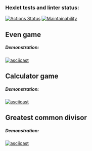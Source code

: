 ### Hexlet tests and linter status:
[![Actions Status](https://github.com/radalana/java-project-61/actions/workflows/hexlet-check.yml/badge.svg)](https://github.com/radalana/java-project-61/actions) [![Maintainability](https://api.codeclimate.com/v1/badges/79077ceef4d03c39313b/maintainability)](https://codeclimate.com/github/radalana/java-project-61/maintainability)


## Even game
##### Demonstration:
[![asciicast](https://asciinema.org/a/fD0CA6vhCuFxUzpcLAiK1fDbl.svg)](https://asciinema.org/a/fD0CA6vhCuFxUzpcLAiK1fDbl)

## Calculator game
##### Demonstration:
[![asciicast](https://asciinema.org/a/WiJC6WT1FBCVKbVKYTx0iLFB6.svg)](https://asciinema.org/a/WiJC6WT1FBCVKbVKYTx0iLFB6)

## Greatest common divisor
##### Demonstration:
[![asciicast](https://asciinema.org/a/p181zAfe1VXd9dC1nRP4NLqPa.svg)](https://asciinema.org/a/p181zAfe1VXd9dC1nRP4NLqPa)

